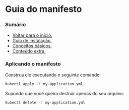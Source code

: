 # Guia do manifesto

### Sumário
- <a href="https://github.com/joao-prs/kubernetes">Voltar para o início.</a>
- <a href="https://github.com/joao-prs/kubernetes/blob/main/kubernetes1.26.md">Guia de instalação.</a>
- <a href="https://github.com/joao-prs/kubernetes/blob/main/kubernetes.concepts.md">Conceitos básicos.</a>
- <a href="https://github.com/joao-prs/kubernetes/blob/main/kubernetes1.26-extras.md">Conteúdo extra.</a>

### Aplicando o manifesto
Construa ele executando o seguinte comando:
```bash
kubectl apply -f my-application.yml
```

Supondo que você queira destruir apenas do seu arquivo:
```bash
kubectl delete -f my-application.yml
```
